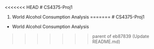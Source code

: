 <<<<<<< HEAD
﻿# CS4375-Proj1
1. World Alcohol Consumption Analysis
=======
﻿# CS4375-Proj1
- World Alcohol Consumption Analysis
>>>>>>> parent of eb87839 (Update README.md)

